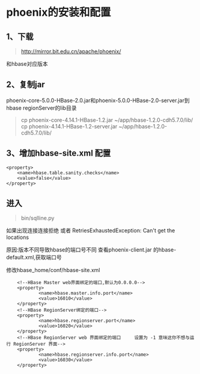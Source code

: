 # phoenix的安装和配置

## 1、下载
> http://mirror.bit.edu.cn/apache/phoenix/

和hbase对应版本

## 2、复制jar
phoenix-core-5.0.0-HBase-2.0.jar和phoenix-5.0.0-HBase-2.0-server.jar到hbase regionServer的lib目录

> cp phoenix-core-4.14.1-HBase-1.2.jar ~/app/hbase-1.2.0-cdh5.7.0/lib/
> cp phoenix-4.14.1-HBase-1.2-server.jar ~/app/hbase-1.2.0-cdh5.7.0/lib/

## 3、增加hbase-site.xml 配置
```
<property>
    <name>hbase.table.sanity.checks</name>
    <value>false</value>
</property>
```

## 进入
> bin/sqlline.py

如果出现连接连接拒绝 或者 RetriesExhaustedException: Can't get the locations

原因:版本不同导致hbase的端口号不同
查看phoenix-client.jar 的hbase-default.xml,获取端口号

修改hbase_home/conf/hbase-site.xml

```
    <!--HBase Master web界面绑定的端口,默认为0.0.0.0-->
    <property>
            <name>hbase.master.info.port</name>
            <value>16010</value>
    </property>
    <!--HBase RegionServer绑定的端口-->
    <property>
            <name>hbase.regionserver.port</name>
            <value>16020</value>
    </property>
    <!--HBase RegionServer web 界面绑定的端口     设置为 -1 意味这你不想与运行 RegionServer 界面-->
    <property>
            <name>hbase.regionserver.info.port</name>
            <value>16030</value>
    </property>
```